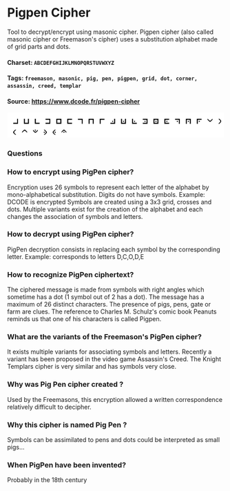 # Pigpen Cipher
Tool to decrypt/encrypt using masonic cipher. Pigpen cipher (also called masonic cipher or Freemason's cipher) uses a substitution alphabet made of grid parts and dots.

#### Charset: `ABCDEFGHIJKLMNOPQRSTUVWXYZ`

#### Tags: `freemason, masonic, pig, pen, pigpen, grid, dot, corner, assassin, creed, templar`

#### Source: https://www.dcode.fr/pigpen-cipher

![combined](./combined.png)

### Questions

### How to encrypt using PigPen cipher?
Encryption uses 26 symbols to represent each letter of the alphabet by mono-alphabetical substitution. Digits do not have symbols. Example: DCODE is encrypted  Symbols are created using a 3x3 grid, crosses and dots. Multiple variants exist for the creation of the alphabet and each changes the association of symbols and letters.

### How to decrypt using PigPen cipher?
PigPen decryption consists in replacing each symbol by the corresponding letter. Example:  corresponds to letters D,C,O,D,E

### How to recognize PigPen ciphertext?
The ciphered message is made from symbols with right angles which sometime has a dot (1 symbol out of 2 has a dot). The message has a maximum of 26 distinct characters. The presence of pigs, pens, gate or farm are clues. The reference to Charles M. Schulz's comic book Peanuts reminds us that one of his characters is called Pigpen.

### What are the variants of the Freemason's PigPen cipher?
It exists multiple variants for associating symbols and letters. Recently a variant has been proposed in the video game Assassin's Creed. The Knight Templars cipher is very similar and has symbols very close.

### Why was Pig Pen cipher created ?
Used by the Freemasons, this encryption allowed a written correspondence relatively difficult to decipher.

### Why this cipher is named Pig Pen ?
Symbols can be assimilated to pens and dots could be interpreted as small pigs...

### When PigPen have been invented?
Probably in the 18th century

